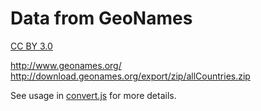 # Data from GeoNames

[CC BY 3.0](https://creativecommons.org/licenses/by/3.0/)

http://www.geonames.org/
http://download.geonames.org/export/zip/allCountries.zip

See usage in [convert.js](convert.js) for more details.
